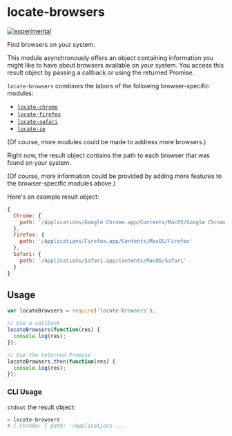 # locate-browsers
 [![experimental](http://badges.github.io/stability-badges/dist/experimental.svg)](http://github.com/badges/stability-badges)

Find browsers on your system.

This module asynchronously offers an object containing information you might like to have about browsers available on your system.
You access this result object by passing a callback or using the returned Promise.

`locate-browsers` combines the labors of the following browser-specific modules:
- [`locate-chrome`](https://github.com/davidtheclark/locate-chrome)
- [`locate-firefox`](https://github.com/davidtheclark/locate-firefox)
- [`locate-safari`](https://github.com/davidtheclark/locate-safari)
- [`locate-ie`](https://github.com/davidtheclark/locate-ie)

(Of course, more modules could be made to address more browsers.)

Right now, the result object contains the path to each browser that was found on your system.

(Of course, more information could be provided by adding more features to the browser-specific modules above.)

Here's an example result object:

```js
{
  Chrome: {
    path: '/Applications/Google Chrome.app/Contents/MacOS/Google Chrome'
  },
  Firefox: {
    path: '/Applications/Firefox.app/Contents/MacOS/Firefox'
  },
  Safari: {
    path: '/Applications/Safari.app/Contents/MacOS/Safari'
  }
}
```

## Usage

```js
var locateBrowsers = require('locate-browsers');

// Use a callback
locateBrowsers(function(res) {
  console.log(res);
});

// Use the returned Promise
locateBrowsers.then(function(res) {
  console.log(res);
});
```

### CLI Usage

`stdout` the result object:
```bash
> locate-browsers
# { Chrome: { path: '/Applications ...
```
